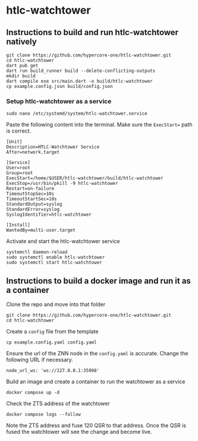 # htlc-watchtower

## Instructions to build and run htlc-watchtower natively 

```
git clone https://github.com/hypercore-one/htlc-watchtower.git
cd htlc-watchtower
dart pub get
dart run build_runner build --delete-conflicting-outputs
mkdir build
dart compile exe src/main.dart -o build/htlc-watchtower
cp example.config.json build/config.json
```

### Setup htlc-watchtower as a service

```
sudo nano /etc/systemd/system/htlc-watchtower.service
```
Paste the following content into the terminal.  Make sure the `ExecStart=` path is correct. 

```
[Unit]
Description=HTLC-Watchtower Service
After=network.target

[Service]
User=root
Group=root
ExecStart=/home/$USER/htlc-watchtower/build/htlc-watchtower
ExecStop=/usr/bin/pkill -9 htlc-watchtower
Restart=on-failure
TimeoutStopSec=10s
TimeoutStartSec=10s
StandardOutput=syslog
StandardError=syslog
SyslogIdentifier=htlc-watchtower

[Install]
WantedBy=multi-user.target
```

Activate and start the htlc-watchtower service

```
systemctl daemon-reload
sudo systemctl enable htlc-watchtower
sudo systemctl start htlc-watchtower
```

## Instructions to build a docker image and run it as a container

Clone the repo and move into that folder

```
git clone https://github.com/hypercore-one/htlc-watchtower.git
cd htlc-watchtower
```

Create a `config` file from the template
```
cp example.config.yaml config.yaml
```

Ensure the url of the ZNN node in the `config.yaml` is accurate.  Change the following URL if necessary.
```
node_url_ws: 'ws://127.0.0.1:35998'
```

Build an image and create a container to run the watchtower as a service
```
docker compose up -d
```

Check the ZTS address of the watchtower
```
docker compose logs --follow
```

Note the ZTS address and fuse 120 QSR to that address.  Once the QSR is fused the watchtower will see the change and become live. 
